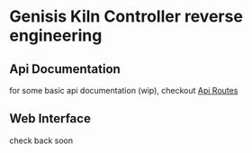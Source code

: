 # Genisis Kiln Controller reverse engineering

## Api Documentation
for some basic api documentation (wip), checkout [Api Routes](api_routes.md)

## Web Interface
check back soon
